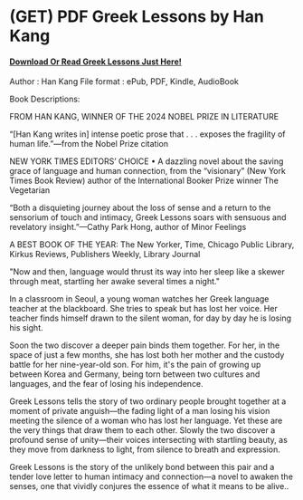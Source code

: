 # (GET) PDF Greek Lessons by Han Kang

<h4><strong><a href="https://nemikalah.web.app/site/61686012-greek-lessons">Download Or Read Greek Lessons Just Here!</a></strong></h4> 

Author : Han Kang
File format : ePub, PDF, Kindle, AudioBook

Book Descriptions:

FROM HAN KANG, WINNER OF THE 2024 NOBEL PRIZE IN LITERATURE

“[Han Kang writes in] intense poetic prose that . . . exposes the fragility of human life.”—from the Nobel Prize citation

NEW YORK TIMES EDITORS’ CHOICE • A dazzling novel about the saving grace of language and human connection, from the “visionary” (New York Times Book Review) author of the International Booker Prize winner The Vegetarian

“Both a disquieting journey about the loss of sense and a return to the sensorium of touch and intimacy, Greek Lessons soars with sensuous and revelatory insight.”—Cathy Park Hong, author of Minor Feelings

A BEST BOOK OF THE YEAR: The New Yorker, Time, Chicago Public Library, Kirkus Reviews, Publishers Weekly, Library Journal

"Now and then, language would thrust its way into her sleep like a skewer through meat, startling her awake several times a night."

In a classroom in Seoul, a young woman watches her Greek language teacher at the blackboard. She tries to speak but has lost her voice. Her teacher finds himself drawn to the silent woman, for day by day he is losing his sight.

Soon the two discover a deeper pain binds them together. For her, in the space of just a few months, she has lost both her mother and the custody battle for her nine-year-old son. For him, it's the pain of growing up between Korea and Germany, being torn between two cultures and languages, and the fear of losing his independence.

Greek Lessons tells the story of two ordinary people brought together at a moment of private anguish—the fading light of a man losing his vision meeting the silence of a woman who has lost her language. Yet these are the very things that draw them to each other. Slowly the two discover a profound sense of unity—their voices intersecting with startling beauty, as they move from darkness to light, from silence to breath and expression.

Greek Lessons is the story of the unlikely bond between this pair and a tender love letter to human intimacy and connection—a novel to awaken the senses, one that vividly conjures the essence of what it means to be alive..
